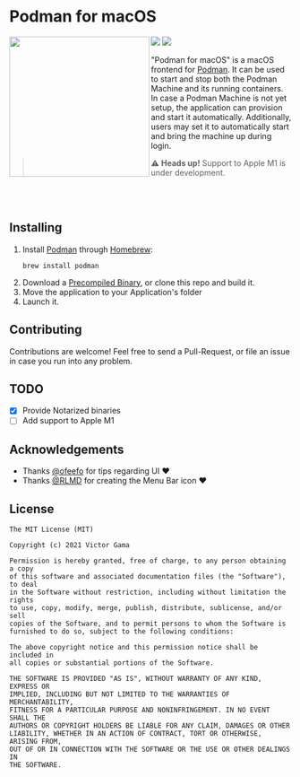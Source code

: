 # Podman for macOS

<img align="left" src="https://heyvito.github.io/podman-macos/Podman-Screenshot.png" width="250">

![](https://img.shields.io/badge/-Electron--free-blue) ![](https://img.shields.io/badge/license-MIT-blue)


"Podman for macOS" is a macOS frontend for [Podman](https://github.com/containers/podman). It can be
used to start and stop both the Podman Machine and its running containers. In case a Podman Machine
is not yet setup, the application can provision and start it automatically. Additionally, users may
set it to automatically start and bring the machine up during login.

> ⚠️ **Heads up!** Support to Apple M1 is under development.

<br /><br />

## Installing

1. Install [Podman](https://github.com/containers/podman) through [Homebrew](https://brew.sh):
    ```
    brew install podman
    ```
2. Download a [Precompiled Binary](https://github.com/heyvito/podman-macos), or clone this repo and
build it.
3. Move the application to your Application's folder
4. Launch it.

## Contributing
Contributions are welcome! Feel free to send a Pull-Request, or file an issue in case you run into
any problem.

## TODO

- [x] Provide Notarized binaries
- [ ] Add support to Apple M1

## Acknowledgements

- Thanks [@ofeefo](https://github.com/ofeefo) for tips regarding UI ♥️
- Thanks [@RLMD](https://github.com/RLMD) for creating the Menu Bar icon ♥️

## License

```
The MIT License (MIT)

Copyright (c) 2021 Victor Gama

Permission is hereby granted, free of charge, to any person obtaining a copy
of this software and associated documentation files (the "Software"), to deal
in the Software without restriction, including without limitation the rights
to use, copy, modify, merge, publish, distribute, sublicense, and/or sell
copies of the Software, and to permit persons to whom the Software is
furnished to do so, subject to the following conditions:

The above copyright notice and this permission notice shall be included in
all copies or substantial portions of the Software.

THE SOFTWARE IS PROVIDED "AS IS", WITHOUT WARRANTY OF ANY KIND, EXPRESS OR
IMPLIED, INCLUDING BUT NOT LIMITED TO THE WARRANTIES OF MERCHANTABILITY,
FITNESS FOR A PARTICULAR PURPOSE AND NONINFRINGEMENT. IN NO EVENT SHALL THE
AUTHORS OR COPYRIGHT HOLDERS BE LIABLE FOR ANY CLAIM, DAMAGES OR OTHER
LIABILITY, WHETHER IN AN ACTION OF CONTRACT, TORT OR OTHERWISE, ARISING FROM,
OUT OF OR IN CONNECTION WITH THE SOFTWARE OR THE USE OR OTHER DEALINGS IN
THE SOFTWARE.
```

